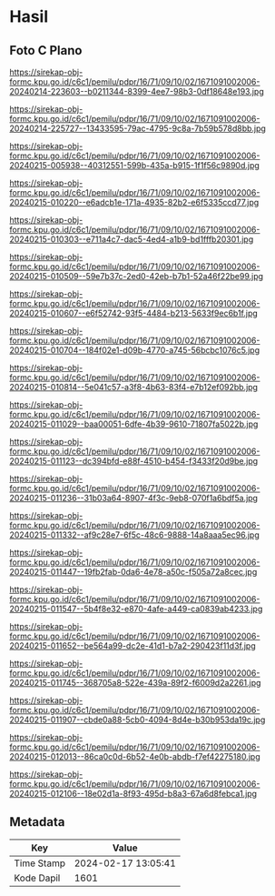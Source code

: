 # Hasil

## Foto C Plano

https://sirekap-obj-formc.kpu.go.id/c6c1/pemilu/pdpr/16/71/09/10/02/1671091002006-20240214-223603--b0211344-8399-4ee7-98b3-0df18648e193.jpg

https://sirekap-obj-formc.kpu.go.id/c6c1/pemilu/pdpr/16/71/09/10/02/1671091002006-20240214-225727--13433595-79ac-4795-9c8a-7b59b578d8bb.jpg

https://sirekap-obj-formc.kpu.go.id/c6c1/pemilu/pdpr/16/71/09/10/02/1671091002006-20240215-005938--40312551-599b-435a-b915-1f1f56c9890d.jpg

https://sirekap-obj-formc.kpu.go.id/c6c1/pemilu/pdpr/16/71/09/10/02/1671091002006-20240215-010220--e6adcb1e-171a-4935-82b2-e6f5335ccd77.jpg

https://sirekap-obj-formc.kpu.go.id/c6c1/pemilu/pdpr/16/71/09/10/02/1671091002006-20240215-010303--e711a4c7-dac5-4ed4-a1b9-bd1fffb20301.jpg

https://sirekap-obj-formc.kpu.go.id/c6c1/pemilu/pdpr/16/71/09/10/02/1671091002006-20240215-010509--59e7b37c-2ed0-42eb-b7b1-52a46f22be99.jpg

https://sirekap-obj-formc.kpu.go.id/c6c1/pemilu/pdpr/16/71/09/10/02/1671091002006-20240215-010607--e6f52742-93f5-4484-b213-5633f9ec6b1f.jpg

https://sirekap-obj-formc.kpu.go.id/c6c1/pemilu/pdpr/16/71/09/10/02/1671091002006-20240215-010704--184f02e1-d09b-4770-a745-56bcbc1076c5.jpg

https://sirekap-obj-formc.kpu.go.id/c6c1/pemilu/pdpr/16/71/09/10/02/1671091002006-20240215-010814--5e041c57-a3f8-4b63-83f4-e7b12ef092bb.jpg

https://sirekap-obj-formc.kpu.go.id/c6c1/pemilu/pdpr/16/71/09/10/02/1671091002006-20240215-011029--baa00051-6dfe-4b39-9610-71807fa5022b.jpg

https://sirekap-obj-formc.kpu.go.id/c6c1/pemilu/pdpr/16/71/09/10/02/1671091002006-20240215-011123--dc394bfd-e88f-4510-b454-f3433f20d9be.jpg

https://sirekap-obj-formc.kpu.go.id/c6c1/pemilu/pdpr/16/71/09/10/02/1671091002006-20240215-011236--31b03a64-8907-4f3c-9eb8-070f1a6bdf5a.jpg

https://sirekap-obj-formc.kpu.go.id/c6c1/pemilu/pdpr/16/71/09/10/02/1671091002006-20240215-011332--af9c28e7-6f5c-48c6-9888-14a8aaa5ec96.jpg

https://sirekap-obj-formc.kpu.go.id/c6c1/pemilu/pdpr/16/71/09/10/02/1671091002006-20240215-011447--19fb2fab-0da6-4e78-a50c-f505a72a8cec.jpg

https://sirekap-obj-formc.kpu.go.id/c6c1/pemilu/pdpr/16/71/09/10/02/1671091002006-20240215-011547--5b4f8e32-e870-4afe-a449-ca0839ab4233.jpg

https://sirekap-obj-formc.kpu.go.id/c6c1/pemilu/pdpr/16/71/09/10/02/1671091002006-20240215-011652--be564a99-dc2e-41d1-b7a2-290423f11d3f.jpg

https://sirekap-obj-formc.kpu.go.id/c6c1/pemilu/pdpr/16/71/09/10/02/1671091002006-20240215-011745--368705a8-522e-439a-89f2-f6009d2a2261.jpg

https://sirekap-obj-formc.kpu.go.id/c6c1/pemilu/pdpr/16/71/09/10/02/1671091002006-20240215-011907--cbde0a88-5cb0-4094-8d4e-b30b953da19c.jpg

https://sirekap-obj-formc.kpu.go.id/c6c1/pemilu/pdpr/16/71/09/10/02/1671091002006-20240215-012013--86ca0c0d-6b52-4e0b-abdb-f7ef42275180.jpg

https://sirekap-obj-formc.kpu.go.id/c6c1/pemilu/pdpr/16/71/09/10/02/1671091002006-20240215-012106--18e02d1a-8f93-495d-b8a3-67a6d8febca1.jpg


## Metadata

| Key        | Value               |
| ---------- | ------------------- |
| Time Stamp | 2024-02-17 13:05:41 |
| Kode Dapil | 1601                |



